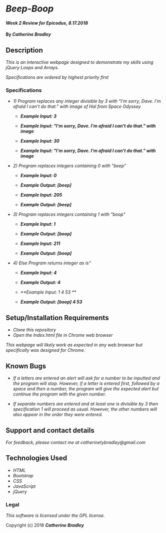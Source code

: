 # _Beep-Boop_

#### _Week 2 Review for Epicodus, 8.17.2018_

#### By _**Catherine Bradley**_

## Description

_This is an interactive webpage designed to demonstrate my skills using jQuery Loops and Arrays._

_Specifications are ordered by highest priority first_

### Specifications
* _1) Program replaces any integer divisible by 3 with "I'm sorry, Dave. I'm afraid I can't do that." with image of Hal from Space Odyssey_
  * _**Example Input: 3**_
  * _**Example Input: "I'm sorry, Dave. I'm afraid I can't do that." with image**_

  * _**Example Input: 30**_
  * _**Example Input: "I'm sorry, Dave. I'm afraid I can't do that." with image**_

* _2) Program replaces integers containing 0 with "beep"_
  * _**Example Input: 0**_
  * _**Example Output: [beep]**_

  * _**Example Input: 205**_
  * _**Example Output: [beep]**_

* _3) Program replaces integers containing 1 with "boop"_
  * _**Example Input: 1**_
  * _**Example Output: [boop]**_

  * _**Example Input: 211**_
  * _**Example Output: [boop]**_

* _4) Else Program returns integer as is"_
  * _**Example Input: 4**_
  * _**Example Output: 4**_

  * _**Example Input: 1 4 53 **_
  * _**Example Output: [boop] 4 53**_


## Setup/Installation Requirements

* _Clone this repository_
* _Open the Index.html file in Chrome web browser_

_This webpage will likely work as expected in any web browser but specifically was designed for Chrome._

## Known Bugs

* _If a letters are entered an alert will ask for a number to be inputted and the program will stop. However, if a letter is entered first, followed by a space and then a number, the program will give the expected alert but continue the program with the given number._

* _If separate numbers are entered and at least one is divisible by 3 then specification 1 will proceed as usual. However, the other numbers will also appear in the order they were entered._

## Support and contact details

_For feedback, please contact me at catherinetybradley@gmail.com_

## Technologies Used

* _HTML_
* _Bootstrap_
* _CSS_
* _JavaScript_
* _jQuery_

### Legal

*This software is licensed under the GPL license.*

Copyright (c) 2018 **_Catherine Bradley_**
